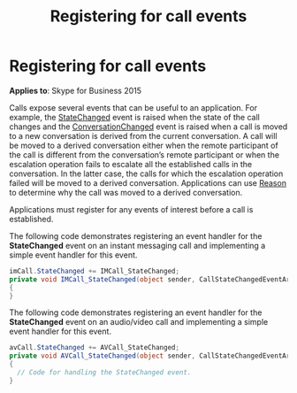 ﻿---
title: Registering for call events
TOCTitle: Registering for call events
ms:assetid: 444e43e5-516e-4043-a9b7-0646d2591995
ms:mtpsurl: https://msdn.microsoft.com/en-us/library/Dn466010(v=office.16)
ms:contentKeyID: 65239928
ms.date: 07/27/2015
mtps_version: v=office.16
dev_langs:
- csharp
---

# Registering for call events


**Applies to**: Skype for Business 2015

Calls expose several events that can be useful to an application. For example, the [StateChanged](https://msdn.microsoft.com/en-us/library/hh365987\(v=office.16\)) event is raised when the state of the call changes and the [ConversationChanged](https://msdn.microsoft.com/en-us/library/hh384752\(v=office.16\)) event is raised when a call is moved to a new conversation is derived from the current conversation. A call will be moved to a derived conversation either when the remote participant of the call is different from the conversation’s remote participant or when the escalation operation fails to escalate all the established calls in the conversation. In the latter case, the calls for which the escalation operation failed will be moved to a derived conversation. Applications can use [Reason](https://msdn.microsoft.com/en-us/library/hh348459\(v=office.16\)) to determine why the call was moved to a derived conversation.

Applications must register for any events of interest before a call is established.

The following code demonstrates registering an event handler for the **StateChanged** event on an instant messaging call and implementing a simple event handler for this event.

```csharp
imCall.StateChanged += IMCall_StateChanged;
private void IMCall_StateChanged(object sender, CallStateChangedEventArgs<CallState> e)
{
}
```

The following code demonstrates registering an event handler for the **StateChanged** event on an audio/video call and implementing a simple event handler for this event.

```csharp
avCall.StateChanged += AVCall_StateChanged;
private void AVCall_StateChanged(object sender, CallStateChangedEventArgs<CallState> e)
{
  // Code for handling the StateChanged event.
}
```

